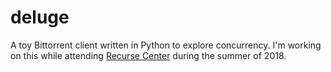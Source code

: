 # deluge

A toy Bittorrent client written in Python to explore concurrency.
I'm working on this while attending [Recurse Center](https://www.recurse.com/) during the summer of 2018.
